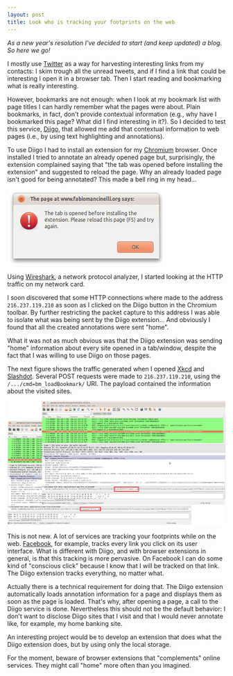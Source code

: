 ```yaml
---
layout: post
title: Look who is tracking your footprints on the web
---
```


*As a new year's resolution I've decided to start (and keep updated) a blog. So here we go!*

I mostly use [Twitter](http://www.twitter.com) as a way for harvesting interesting links from my contacts: I skim trough all the unread tweets, and if I find a link that could be interesting I open it in a browser tab. Then I start reading and bookmarking what is really interesting.

However, bookmarks are not enough: when I look at my bookmark list with page titles I can hardly remember what the pages were about. Plain bookmarks, in fact, don't provide contextual information (e.g., why have I bookmarked this page? What did I find interesting in it?). So I decided to test this service, [Diigo](http://www.diigo.com), that allowed me add that contextual information to web pages (i.e., by using text highlighting and annotations).

To use Diigo I had to install an extension for my [Chromium](http://www.chromium.org) browser. Once installed I tried to annotate an already opened page but, surprisingly, the extension complained saying that "the tab was opened before installing the extension" and suggested to reload the page. Why an already loaded page isn't good for being annotated? This made a bell ring in my head... 

![Error message](/images/diigo_error.png)

Using [Wireshark](http://www.wireshark.org), a network protocol analyzer, I started looking at the HTTP traffic on my network card.

I soon discovered that some HTTP connections where made to the address `216.237.119.210` as soon as I clicked on the Diigo button in the Chromium toolbar. By further restricting the packet capture to this address I was able to isolate what was being sent by the Diigo extension... And obviously I found that all the created annotations were sent "home".

What it was not as much obvious was that the Diigo extension was sending "home" information about every site opened in a tab/window, despite the fact that I was willing to use Diigo on those pages.

The next figure shows the traffic generated when I opened [Xkcd](http://www.xkcd.org) and [Slashdot](http://www.slashdot.org). Several POST requests were made to `216.237.119.210`, using the `/.../cmd=bm_loadBookmark/` URI. The payload contained the information about the visited sites.

[![Wireshark](/images/wireshark_small.png)](/images/wireshark.png)

This is not new. A lot of services are tracking your footprints while on the web. [Facebook](http://www.facebook.com), for example, tracks every link you click on its user interface. What is different with Diigo, and with browser extensions in general, is that this tracking is more pervasive. On Facebook I can do some kind of "conscious click" because I know that I will be tracked on that link. The Diigo extension tracks everything, no matter what.

Actually there is a technical requirement for doing that. The Diigo extension automatically loads annotation information for a page and displays them as soon as the page is loaded. That's why, after opening a page, a call to the Diigo service is done. Nevertheless this should not be the default behavior: I don't want to disclose Diigo sites that I visit and that I would never annotate like, for example, my home banking site.

An interesting project would be to develop an extension that does what the Diigo extension does, but by using only the local storage.

For the moment, beware of browser extensions that "complements" online services. They might call "home" more often than you imagined.